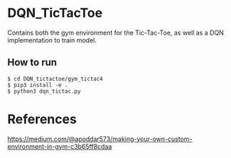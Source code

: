 # DQN_TicTacToe
Contains both the gym environment for the Tic-Tac-Toe, as well as a DQN implementation to train model.

## How to run

```
$ cd DQN_tictactoe/gym_tictac4
$ pip3 install -e .
$ python3 dqn_tictac.py
```

# References
 https://medium.com/@apoddar573/making-your-own-custom-environment-in-gym-c3b65ff8cdaa
